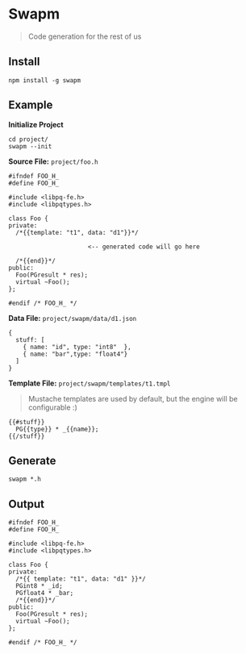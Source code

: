 # Swapm

> Code generation for the rest of us

## Install

    npm install -g swapm

## Example

**Initialize Project**

    cd project/
    swapm --init

**Source File:** `project/foo.h`

    #ifndef FOO_H_
    #define FOO_H_

    #include <libpq-fe.h>
    #include <libpqtypes.h>

    class Foo {
    private:
      /*{{template: "t1", data: "d1"}}*/

                          <-- generated code will go here

      /*{{end}}*/
    public:
      Foo(PGresult * res);
      virtual ~Foo();
    };

    #endif /* FOO_H_ */

**Data File:** `project/swapm/data/d1.json`

    {
      stuff: [
        { name: "id", type: "int8"  },
        { name: "bar",type: "float4"}
      ]
    }

**Template File:** `project/swapm/templates/t1.tmpl`

> Mustache templates are used by default, but the engine will be configurable :)  

    {{#stuff}}
      PG{{type}} * _{{name}};
    {{/stuff}}

## Generate

    swapm *.h

## Output

    #ifndef FOO_H_
    #define FOO_H_

    #include <libpq-fe.h>
    #include <libpqtypes.h>

    class Foo {
    private:
      /*{{ template: "t1", data: "d1" }}*/
      PGint8 * _id;
      PGfloat4 * _bar;
      /*{{end}}*/
    public:
      Foo(PGresult * res);
      virtual ~Foo();
    };

    #endif /* FOO_H_ */





